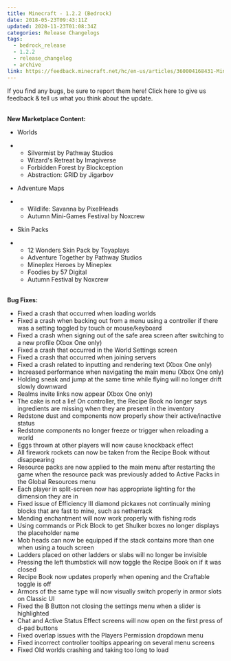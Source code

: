 ```yaml
---
title: Minecraft - 1.2.2 (Bedrock)
date: 2018-05-23T09:43:11Z
updated: 2020-11-23T01:08:34Z
categories: Release Changelogs
tags:
  - bedrock_release
  - 1.2.2
  - release_changelog
  - archive
link: https://feedback.minecraft.net/hc/en-us/articles/360004168431-Minecraft-1-2-2-Bedrock-
---
```


If you find any bugs, be sure to report them here! Click here to give us feedback & tell us what you think about the update.

\
**New Marketplace Content:**

-   Worlds

-   -   Silvermist by Pathway Studios
    -   Wizard\'s Retreat by Imagiverse
    -   Forbidden Forest by Blockception
    -   Abstraction: GRID by Jigarbov

-   Adventure Maps

-   -   Wildlife: Savanna by PixelHeads
    -   Autumn Mini-Games Festival by Noxcrew

-   Skin Packs

-   -   12 Wonders Skin Pack by Toyaplays
    -   Adventure Together by Pathway Studios
    -   Mineplex Heroes by Mineplex
    -   Foodies by 57 Digital
    -   Autumn Festival by Noxcrew

\
**Bug Fixes:**

-   Fixed a crash that occurred when loading worlds
-   Fixed a crash when backing out from a menu using a controller if there was a setting toggled by touch or mouse/keyboard
-   Fixed a crash when signing out of the safe area screen after switching to a new profile (Xbox One only)
-   Fixed a crash that occurred in the World Settings screen
-   Fixed a crash that occurred when joining servers
-   Fixed a crash related to inputting and rendering text (Xbox One only)
-   Increased performance when navigating the main menu (Xbox One only)
-   Holding sneak and jump at the same time while flying will no longer drift slowly downward
-   Realms invite links now appear (Xbox One only)
-   The cake is not a lie! On controller, the Recipe Book no longer says ingredients are missing when they are present in the inventory
-   Redstone dust and components now properly show their active/inactive status
-   Redstone components no longer freeze or trigger when reloading a world
-   Eggs thrown at other players will now cause knockback effect
-   All firework rockets can now be taken from the Recipe Book without disappearing
-   Resource packs are now applied to the main menu after restarting the game when the resource pack was previously added to Active Packs in the Global Resources menu
-   Each player in split-screen now has appropriate lighting for the dimension they are in
-   Fixed issue of Efficiency III diamond pickaxes not continually mining blocks that are fast to mine, such as netherrack
-   Mending enchantment will now work properly with fishing rods
-   Using commands or Pick Block to get Shulker boxes no longer displays the placeholder name
-   Mob heads can now be equipped if the stack contains more than one when using a touch screen
-   Ladders placed on other ladders or slabs will no longer be invisible
-   Pressing the left thumbstick will now toggle the Recipe Book on if it was closed
-   Recipe Book now updates properly when opening and the Craftable toggle is off
-   Armors of the same type will now visually switch properly in armor slots on Classic UI
-   Fixed the B Button not closing the settings menu when a slider is highlighted
-   Chat and Active Status Effect screens will now open on the first press of d-pad buttons
-   Fixed overlap issues with the Players Permission dropdown menu
-   Fixed incorrect controller tooltips appearing on several menu screens
-   Fixed Old worlds crashing and taking too long to load

<div>

 

</div>
